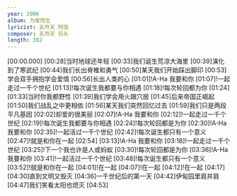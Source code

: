```yaml
---
year: 2006
album: 为爱而生
lyricist: 五月天 阿信
composer: 五月天 石头
length: 302
---
```

[00:00.000]
[00:28]当时地球还年轻
[00:33]我们诞生荒凉大海里
[00:39]演化到了寒武纪
[00:44]我们长出脊椎和勇气
[00:50]某天我们开始踩出脚印
[00:53]学会双手拥抱学会爱情
[00:56]长出人类的心
[01:01]!A-Ha 我要和你
[01:07]!一起走过一千个世纪
[01:13]!每次诞生我都要与你相遇
[01:18]!每次轮回都为你
[01:24]
[01:33]当时你我都野性
[01:39]我们学会用火跟穴居
[01:45]后来帝国正崛起
[01:50]我们战乱之中更相依
[01:56]某天我们突然回忆过去
[01:59]我们只是两段平凡基因
[02:02]却爱的很美丽
[02:07]!A-Ha 我要和你
[02:12]!一起走过一千个世纪
[02:19]!每次诞生我都要与你相遇
[02:24]!每次轮回都是为你
[02:30]!A-Ha 我要和你
[02:35]!一起活过一千个世纪
[02:42]!每次诞生都只有一个意义
[02:47]!就是和你在一起
[02:54]
[03:13]!A-Ha 我要和你
[03:18]!一起走过一千个世纪
[03:25]!下一个我也许是人或蚂蚁
[03:30]!每次轮回都是为你
[03:36]!A-Ha 我要和你
[03:41]!一起活过一千个世纪
[03:48]!每次诞生都只有一个意义
[03:52]!就是和你在一起
[04:01]!在一起
[04:07]!在一起
[04:12]!在一起
[04:17]
[04:30]直到文明又毁灭
[04:36]一千世纪后的第一天
[04:42]伊甸园里肩并肩
[04:47]我们笑看太阳也熄灭
[04:53]